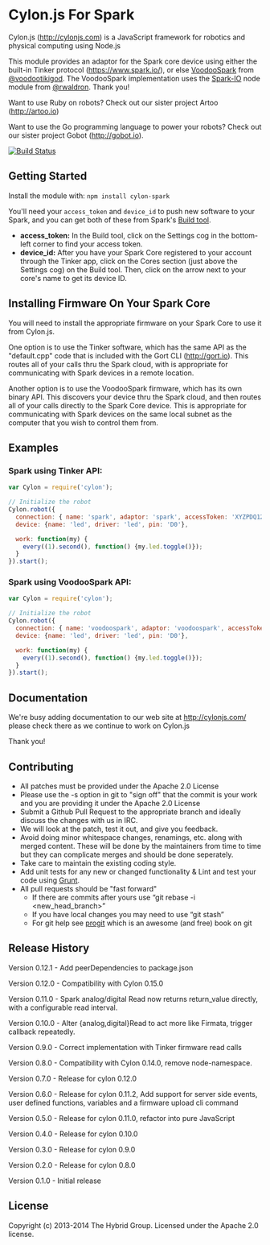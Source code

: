 # Cylon.js For Spark

Cylon.js (http://cylonjs.com) is a JavaScript framework for robotics and physical computing using Node.js

This module provides an adaptor for the Spark core device using either the built-in Tinker protocol (https://www.spark.io/), or else [VoodooSpark](https://github.com/voodootikigod/voodoospark) from [@voodootikigod](https://github.com/voodootikigod). The VoodooSpark implementation uses the [Spark-IO](https://github.com/rwaldron/spark-io) node module from [@rwaldron](https://github.com/rwaldron/). Thank you! 

Want to use Ruby on robots? Check out our sister project Artoo (http://artoo.io)

Want to use the Go programming language to power your robots? Check out our sister project Gobot (http://gobot.io).

[![Build Status](https://secure.travis-ci.org/hybridgroup/cylon-spark.png?branch=master)](http://travis-ci.org/hybridgroup/cylon-spark)

## Getting Started

Install the module with: `npm install cylon-spark`

You'll need your `access_token` and `device_id` to push new software to your
Spark, and you can get both of these from Spark's [Build
tool](https://spark.io/build).

- **access_token:** In the Build tool, click on the Settings cog in the
  bottom-left corner to find your access token.
- **device_id:** After you have your Spark Core registered to your account
  through the Tinker app, click on the Cores section (just above the Settings
  cog) on the Build tool. Then, click on the arrow next to your core's name to
  get its device ID.

## Installing Firmware On Your Spark Core

You will need to install the appropriate firmware on your Spark Core to use it from Cylon.js. 

One option is to use the Tinker software, which has the same API as the "default.cpp" code that is included with the Gort CLI (http://gort.io). This routes all of your calls thru the Spark cloud, with is appropriate for communicating with Spark devices in a remote location.

Another option is to use the VoodooSpark firmware, which has its own binary API. This discovers your device thru the Spark cloud, and then routes all of your calls directly to the Spark Core device. This is appropriate for communicating with Spark devices on the same local subnet as the computer that you wish to control them from.

## Examples

### Spark using Tinker API:
```javascript
var Cylon = require('cylon');

// Initialize the robot
Cylon.robot({
  connection: { name: 'spark', adaptor: 'spark', accessToken: 'XYZPDQ123', deviceId: '123ABC456' },
  device: {name: 'led', driver: 'led', pin: 'D0'},

  work: function(my) {
    every((1).second(), function() {my.led.toggle()});
  }
}).start();
```
### Spark using VoodooSpark API:
```javascript
var Cylon = require('cylon');

// Initialize the robot
Cylon.robot({
  connection: { name: 'voodoospark', adaptor: 'voodoospark', accessToken: 'XYZPDQ123', deviceId: '123ABC456', module: 'spark' },
  device: {name: 'led', driver: 'led', pin: 'D0'},

  work: function(my) {
    every((1).second(), function() {my.led.toggle()});
  }
}).start();
```

## Documentation
We're busy adding documentation to our web site at http://cylonjs.com/ please check there as we continue to work on Cylon.js

Thank you!

## Contributing

* All patches must be provided under the Apache 2.0 License
* Please use the -s option in git to "sign off" that the commit is your work and you are providing it under the Apache 2.0 License
* Submit a Github Pull Request to the appropriate branch and ideally discuss the changes with us in IRC.
* We will look at the patch, test it out, and give you feedback.
* Avoid doing minor whitespace changes, renamings, etc. along with merged content. These will be done by the maintainers from time to time but they can complicate merges and should be done seperately.
* Take care to maintain the existing coding style.
* Add unit tests for any new or changed functionality & Lint and test your code using [Grunt](http://gruntjs.com/).
* All pull requests should be "fast forward"
  * If there are commits after yours use “git rebase -i <new_head_branch>”
  * If you have local changes you may need to use “git stash”
  * For git help see [progit](http://git-scm.com/book) which is an awesome (and free) book on git

## Release History

Version 0.12.1 - Add peerDependencies to package.json

Version 0.12.0 - Compatibility with Cylon 0.15.0

Version 0.11.0 - Spark analog/digital Read now returns return_value directly, with a configurable read interval.

Version 0.10.0 - Alter {analog,digital}Read to act more like Firmata, trigger callback repeatedly.

Version 0.9.0 - Correct implementation with Tinker firmware read calls

Version 0.8.0 - Compatibility with Cylon 0.14.0, remove node-namespace.

Version 0.7.0 - Release for cylon 0.12.0

Version 0.6.0 - Release for cylon 0.11.2, Add support for server side events, user defined functions, variables and a firmware upload cli command

Version 0.5.0 - Release for cylon 0.11.0, refactor into pure JavaScript

Version 0.4.0 - Release for cylon 0.10.0

Version 0.3.0 - Release for cylon 0.9.0

Version 0.2.0 - Release for cylon 0.8.0

Version 0.1.0 - Initial release

## License
Copyright (c) 2013-2014 The Hybrid Group. Licensed under the Apache 2.0 license.
